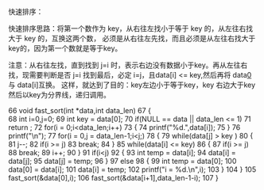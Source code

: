 
快速排序：

快速排序思路：将第一个数作为 key，从右往左找小于等于 key 的，从左往右找大于 key 的，互换这两个数，
				必须是从右往左先找，而且必须是从左往右找大于key的，因为第一个数就是等于key。  
			  
注意：从右往左找，直到找到 j=i 时，表示右边没有数据小于key。再从左往右找，现需要判断是否 j=i
		找到最后，必定 i=j，且data[i] <= key,然后再将 data[0](也就是key) 与 data[i]互换。
		这样，就达到了目的：key左边小于等于key，key 右边大于key
		然后以key为分界线，递归调用。


 66 void fast_sort(int *data,int data_len)
 67 {   
 68     int i=0,j=0;
 69     int key = data[0]; 
 70     if(NULL == data || data_len <= 1)
 71         return ;
 72     for(i = 0;i<data_len;i++)
 73     {
 74         printf("%d.",data[i]);
 75     }
 76     printf("\n"); 
 77     for(i = 0,j = data_len-1;i<j;)
 78     {
 79         while(data[j] > key )
 80         {
 81             j--; 
 82             if(i >= j)
 83                 break;
 84         }
 85         while(data[i] <= key)
 86         {
 87             if(i >= j)
 88                 break;
 89             i++;
 90         }
 91         if(i<j)
 92         {
 93             int temp = data[i];
 94             data[i] = data[j];
 95             data[j] = temp;
 96         }
 97         else
 98         {
 99             int temp = data[0];
100             data[0] = data[i];
101             data[i] = temp;
102             printf("i = %d.\n",i);
103         }
104     }
105     fast_sort(&data[0],i);
106     fast_sort(&data[i+1],data_len-1-i);
107 }



